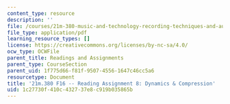 ```yaml
---
content_type: resource
description: ''
file: /courses/21m-380-music-and-technology-recording-techniques-and-audio-production-fall-2016/1c27730f410c432737e8c919b035865b_MIT21M_380F16_assn_rd08.pdf
file_type: application/pdf
learning_resource_types: []
license: https://creativecommons.org/licenses/by-nc-sa/4.0/
ocw_type: OCWFile
parent_title: Readings and Assignments
parent_type: CourseSection
parent_uid: 1f775d66-f81f-9507-4556-1647c46cc5a6
resourcetype: Document
title: '21m.380 F16 -- Reading Assignment 8: Dynamics & Compression'
uid: 1c27730f-410c-4327-37e8-c919b035865b
---
```

